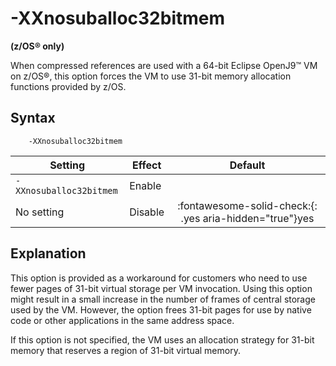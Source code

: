 <!--
* Copyright (c) 2017, 2022 IBM Corp. and others
*
* This program and the accompanying materials are made
* available under the terms of the Eclipse Public License 2.0
* which accompanies this distribution and is available at
* https://www.eclipse.org/legal/epl-2.0/ or the Apache
* License, Version 2.0 which accompanies this distribution and
* is available at https://www.apache.org/licenses/LICENSE-2.0.
*
* This Source Code may also be made available under the
* following Secondary Licenses when the conditions for such
* availability set forth in the Eclipse Public License, v. 2.0
* are satisfied: GNU General Public License, version 2 with
* the GNU Classpath Exception [1] and GNU General Public
* License, version 2 with the OpenJDK Assembly Exception [2].
*
* [1] https://www.gnu.org/software/classpath/license.html
* [2] http://openjdk.java.net/legal/assembly-exception.html
*
* SPDX-License-Identifier: EPL-2.0 OR Apache-2.0 OR GPL-2.0 WITH
* Classpath-exception-2.0 OR LicenseRef-GPL-2.0 WITH Assembly-exception
-->

# -XXnosuballoc32bitmem  

**(z/OS&reg; only)**

When compressed references are used with a 64-bit Eclipse OpenJ9&trade; VM on z/OS&reg;, this option forces the VM to use 31-bit memory allocation functions provided by z/OS.

## Syntax

        -XXnosuballoc32bitmem

| Setting                 | Effect  | Default                                                                            |
|-------------------------|---------|:----------------------------------------------------------------------------------:|
| `-XXnosuballoc32bitmem` | Enable  |                                                                                    |   
| No setting              | Disable | :fontawesome-solid-check:{: .yes aria-hidden="true"}<span class="sr-only">yes</span> |

## Explanation

This option is provided as a workaround for customers who need to use fewer pages of 31-bit virtual storage per VM invocation. Using this option might result in a small increase in the number of frames of central storage used by the VM. However, the option frees 31-bit pages for use by native code or other applications in the same address space.

If this option is not specified, the VM uses an allocation strategy for 31-bit memory that reserves a region of 31-bit virtual memory.



<!-- ==== END OF TOPIC ==== xxnosuballoc32bitmem.md ==== -->
